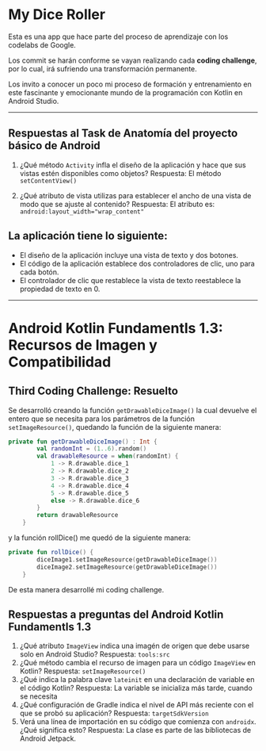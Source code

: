 # My Dice Roller

Esta es una app que hace parte del proceso de aprendizaje con los codelabs de Google.

Los commit se harán conforme se vayan realizando cada **coding challenge**, por lo cual, irá sufriendo una transformación permanente.

Los invito a conocer un poco mi proceso de formación y entrenamiento en este fascinante y emocionante mundo de la programación con Kotlin en Android Studio.

___
## Respuestas al Task de Anatomía del proyecto básico de Android

1. ¿Qué método `Activity` infla el diseño de la aplicación y hace que sus vistas estén disponibles como objetos?
    Respuesta: El método `setContentView()`
    
2. ¿Qué atributo de vista utilizas para establecer el ancho de una vista de modo que se ajuste al contenido?
    Respuesta: El atributo es: `android:layout_width="wrap_content"`
    
## La aplicación tiene lo siguiente:

- El diseño de la aplicación incluye una vista de texto y dos botones.
- El código de la aplicación establece dos controladores de clic, uno para cada botón.
- El controlador de clic que restablece la vista de texto reestablece la propiedad de texto en 0.
___

# Android Kotlin Fundamentls 1.3: Recursos de Imagen y Compatibilidad

## Third Coding Challenge: Resuelto

Se desarrolló creando la función `getDrawableDiceImage()` la cual devuelve el entero que se necesita para los parámetros de la función `setImageResource()`, quedando la función de la siguiente manera:
~~~ kotlin
private fun getDrawableDiceImage() : Int {
        val randomInt = (1..6).random()
        val drawableResource = when(randomInt) {
            1 -> R.drawable.dice_1
            2 -> R.drawable.dice_2
            3 -> R.drawable.dice_3
            4 -> R.drawable.dice_4
            5 -> R.drawable.dice_5
            else -> R.drawable.dice_6
        }
        return drawableResource
    }
~~~
y la función rollDice() me quedó de la siguiente manera:
~~~ Kotlin
private fun rollDice() {
        diceImage1.setImageResource(getDrawableDiceImage())
        diceImage2.setImageResource(getDrawableDiceImage())
    }
~~~

De esta manera desarrollé mi coding challenge.

## Respuestas a preguntas del Android Kotlin Fundamentls 1.3

1. ¿Qué atributo `ImageView` indica una imagén de origen que debe usarse solo en Android Studio?
    Respuesta: `tools:src`
2. ¿Qué método cambia el recurso de imagen para un código `ImageView` en Kotlin?
    Respuesta: `setImageResource()`
3. ¿Qué indica la palabra clave `lateinit` en una declaración de variable en el código Kotlin?
    Respuesta: La variable se inicializa más tarde, cuando se necesita
4. ¿Qué configuración de Gradle indica el nivel de API más reciente con el que se probó su aplicación?
    Respuesta: `targetSdkVersion`
5. Verá una línea de importación en su código que comienza con `androidx`. ¿Qué significa esto?
    Respuesta: La clase es parte de las bibliotecas de Android Jetpack.

